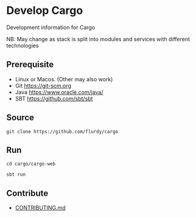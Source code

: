 # Develop Cargo

Development information for Cargo

NB: May change as stack is split into modules and services with different technologies

## Prerequisite

* Linux or Macos. (Other may also work)
* Git  https://git-scm.org
* Java https://www.oracle.com/java/
* SBT  https://github.com/sbt/sbt

## Source

    git clone https://github.com/flurdy/cargo

## Run

    cd cargo/cargo-web

    sbt run

## Contribute

* [CONTRIBUTING.md](../blob/master/CONTRIBUTING.md)
